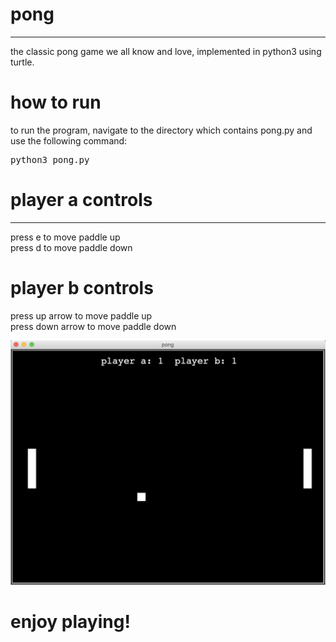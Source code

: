 # pong
---- 
the classic pong game we all know and love, implemented in python3 using turtle.  
  
    
# how to run 
to run the program, navigate to the directory which contains pong.py and use the following command:  
<pre>python3 pong.py</pre>  
  
  
  
# player a controls 
----  
press e to move paddle up  
press d to move paddle down 
  
  
# player b controls    
press up arrow to move paddle up  
press down arrow to move paddle down 
  
    
![pong in action](pong_picture.png)
  
    
      
        
        
  
# enjoy playing! 

